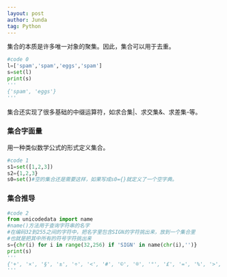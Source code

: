 ```yaml
---
layout: post
author: Junda
tag: Python
---
```


集合的本质是许多唯一对象的聚集。因此，集合可以用于去重。

```python
#code 0
l=['spam','spam','eggs','spam']
s=set(l)
print(s)
'''
{'spam', 'eggs'}
'''
```

集合还实现了很多基础的中缀运算符，如求合集|、求交集&、求差集-等。

### 集合字面量

用一种类似数学公式的形式定义集合。

```python
#code 1
s1=set([1,2,3])
s2={1,2,3}
s0=set()#空的集合还是需要这样，如果写成s0={}就定义了一个空字典。
```

### 集合推导

```python
#code 2
from unicodedata import name
#name()方法用于查询字符串的名字
#在编码32到255之间的字符中，把名字里包含SIGN的字符挑出来，放到一个集合里
#也就是把其中所有的符号字符挑出来
s={chr(i) for i in range(32,256) if 'SIGN' in name(chr(i),'')}
print(s)
'''
{'+', '×', '§', '±', '÷', '<', '#', '©', '®', '°', '£', '=', '%', '>', '¶', 'µ', '¢', '¤', '$', '¬', '¥'}
'''
```